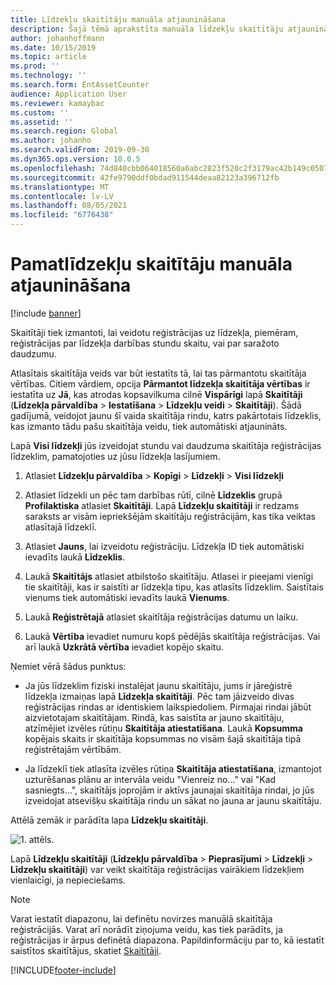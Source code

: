 ```yaml
---
title: Līdzekļu skaitītāju manuāla atjaunināšana
description: Šajā tēmā aprakstīta manuāla līdzekļu skaitītāju atjaunināšana programmā Līdzekļu pārvaldība.
author: johanhoffmann
ms.date: 10/15/2019
ms.topic: article
ms.prod: ''
ms.technology: ''
ms.search.form: EntAssetCounter
audience: Application User
ms.reviewer: kamaybac
ms.custom: ''
ms.assetid: ''
ms.search.region: Global
ms.author: johanho
ms.search.validFrom: 2019-09-30
ms.dyn365.ops.version: 10.0.5
ms.openlocfilehash: 74d840cbb064018560a6abc2823f520c2f3179ac42b149c0507c9421a4e73391
ms.sourcegitcommit: 42fe9790ddf0bdad911544deaa82123a396712fb
ms.translationtype: MT
ms.contentlocale: lv-LV
ms.lasthandoff: 08/05/2021
ms.locfileid: "6776438"
---
```

# <a name="manual-update-of-asset-counters"></a>Pamatlīdzekļu skaitītāju manuāla atjaunināšana

[!include [banner](../../includes/banner.md)]



Skaitītāji tiek izmantoti, lai veidotu reģistrācijas uz līdzekļa, piemēram, reģistrācijas par līdzekļa darbības stundu skaitu, vai par saražoto daudzumu.

Atlasītais skaitītāja veids var būt iestatīts tā, lai tas pārmantotu skaitītāja vērtības. Citiem vārdiem, opcija **Pārmantot līdzekļa skaitītāja vērtības** ir iestatīta uz **Jā**, kas atrodas kopsavilkuma cilnē **Vispārīgi** lapā **Skaitītāji** (**Līdzekļa pārvaldība** > **Iestatīšana** > **Līdzekļu veidi** > **Skaitītāji**). Šādā gadījumā, veidojot jaunu šī vaida skaitītāja rindu, katrs pakārtotais līdzeklis, kas izmanto tādu pašu skaitītāja veidu, tiek automātiski atjaunināts.

Lapā **Visi līdzekļi** jūs izveidojat stundu vai daudzuma skaitītāja reģistrācijas līdzeklim, pamatojoties uz jūsu līdzekļa lasījumiem.

1. Atlasiet **Līdzekļu pārvaldība** > **Kopīgi** > **Līdzekļi** > **Visi līdzekļi**

2. Atlasiet līdzekli un pēc tam darbības rūtī, cilnē **Līdzeklis** grupā **Profilaktiska** atlasiet **Skaitītāji**. Lapā **Līdzekļu skaitītāji** ir redzams saraksts ar visām iepriekšējām skaitītāju reģistrācijām, kas tika veiktas atlasītajā līdzeklī.

3. Atlasiet **Jauns**, lai izveidotu reģistrāciju. Līdzekļa ID tiek automātiski ievadīts laukā **Līdzeklis**.

4. Laukā **Skaitītājs** atlasiet atbilstošo skaitītāju. Atlasei ir pieejami vienīgi tie skaitītāji, kas ir saistīti ar līdzekļa tipu, kas atlasīts līdzeklim. Saistītais vienums tiek automātiski ievadīts laukā **Vienums**.

5. Laukā **Reģistrētajā** atlasiet skaitītāja reģistrācijas datumu un laiku.

6. Laukā **Vērtība** ievadiet numuru kopš pēdējās skaitītāja reģistrācijas. Vai arī laukā **Uzkrātā vērtība** ievadiet kopējo skaitu.

Ņemiet vērā šādus punktus:

- Ja jūs līdzeklim fiziski instalējat jaunu skaitītāju, jums ir jāreģistrē līdzekļa izmaiņas lapā **Līdzekļa skaitītāji**. Pēc tam jāizveido divas reģistrācijas rindas ar identiskiem laikspiedoliem. Pirmajai rindai jābūt aizvietotajam skaitītājam. Rindā, kas saistīta ar jauno skaitītāju, atzīmējiet izvēles rūtiņu **Skaitītāja atiestatīšana**. Laukā **Kopsumma** kopējais skaits ir skaitītāja kopsummas no visām šajā skaitītāja tipā reģistrētajām vērtībām.

- Ja līdzeklī tiek atlasīta izvēles rūtiņa **Skaitītāja atiestatīšana**, izmantojot uzturēšanas plānu ar intervāla veidu "Vienreiz no..." vai "Kad sasniegts...", skaitītājs joprojām ir aktīvs jaunajai skaitītāja rindai, jo jūs izveidojat atsevišķu skaitītāja rindu un sākat no jauna ar jaunu skaitītāju.

Attēlā zemāk ir parādīta lapa **Līdzekļu skaitītāji**.

![1. attēls.](media/11-work-orders.png)

Lapā **Līdzekļu skaitītāji** (**Līdzekļu pārvaldība** > **Pieprasījumi** > **Līdzekļi** > **Līdzekļu skaitītāji**) var veikt skaitītāja reģistrācijas vairākiem līdzekļiem vienlaicīgi, ja nepieciešams.

>[!NOTE]
>Varat iestatīt diapazonu, lai definētu novirzes manuālā skaitītāja reģistrācijās. Varat arī norādīt ziņojuma veidu, kas tiek parādīts, ja reģistrācijas ir ārpus definētā diapazona. Papildinformāciju par to, kā iestatīt saistītos skaitītājus, skatiet [Skaitītāji](../setup-for-objects/counters.md).



[!INCLUDE[footer-include](../../../includes/footer-banner.md)]